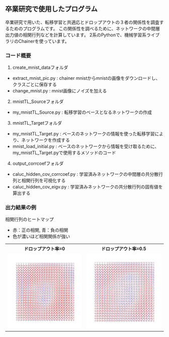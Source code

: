 ## 卒業研究で使用したプログラム
卒業研究で用いた、転移学習と共適応とドロップアウトの３者の関係性を調査するためのプログラムです。
この関係性を調べるために、ネットワークの中間層出力値の相関行列などを計算しています。
2系のPythonで、機械学習系ライブラリのChainerを使っています。

### コード概要
1. create_mnist_dataフォルダ
  * extract_mnist_pic.py : chainer mnistからmnistの画像をダウンロードし、クラスごとに保存する
  * change_mnist.py : mnist画像にノイズを加える
 
2. mnistTL_Sourceフォルダ
 * my_mnistTL_Source.py : 転移学習のベースとなるネットワークの作成

3. mnistTL_Targetフォルダ
 * my_mnistTL_Target.py : ベースのネットワークの情報を使った転移学習により、ネットワークを作成する
 * mnist_load_initial.py : ベースのネットワークから情報を受け取るために、my_mnistTL_Target.pyで使用するメソッドのコード
 
4. output_corrcoefフォルダ
 * caluc_hidden_cov_corrcoef.py : 学習済みネットワークの中間層の共分散行列と相関行列を可視化する
 * caluc_hidden_cov_eigv.py : 学習済みネットワークの共分散行列の固有値を算出する

### 出力結果の例
相関行列のヒートマップ
 * 赤：正の相関, 青：負の相関　
 * 色が濃いほど相関関係が強い
 
<table>
  <tr>
    <th>ドロップアウト率=0</th>
    <th>ドロップアウト率=0.5</th>
  </tr>
  <tr>
    <td><img src="./readme_figs/all_corrcoef_pic_conv1drop0_.png" alt="drawing" width="400px"/></td>
    <td><img src="./readme_figs/all_corrcoef_pic_conv1drop0.5_.png" alt="drawing" width="400px"/></td>
  </tr>
</table>
